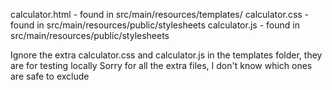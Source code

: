 calculator.html - found in src/main/resources/templates/
calculator.css - found in src/main/resources/public/stylesheets
calculator.js - found in src/main/resources/public/stylesheets

Ignore the extra calculator.css and calculator.js in the templates folder, they are for testing locally
Sorry for all the extra files, I don't know which ones are safe to exclude
